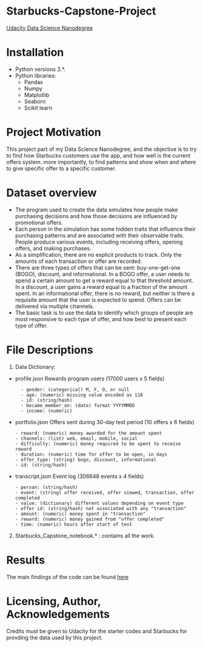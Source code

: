 # Starbucks-Capstone-Project

[Udacity Data Science Nanodegree](https://www.udacity.com/course/data-scientist-nanodegree--nd025) 

# Installation 
- Python versions 3.*.
- Python libraries:
  - Pandas
  - Numpy
  - Matplotlib
  - Seaborn
  - Scikit learn

# Project Motivation
This project part of my Data Science Nanodegree, and the objective is to try to find how Starbucks customers use the app, and how well is the current offers system. more importantly, to find patterns and show when and where to give specific offer to a specific customer. 

# Dataset overview
- The program used to create the data simulates how people make purchasing decisions and how those decisions are influenced by promotional offers.
- Each person in the simulation has some hidden traits that influence their purchasing patterns and are associated with their observable traits. People produce various events, including receiving offers, opening offers, and making purchases.
- As a simplification, there are no explicit products to track. Only the amounts of each transaction or offer are recorded.
- There are three types of offers that can be sent: buy-one-get-one (BOGO), discount, and informational. In a BOGO offer, a user needs to spend a certain amount to get a reward equal to that threshold amount. In a discount, a user gains a reward equal to a fraction of the amount spent. In an informational offer, there is no reward, but neither is there a requisite amount that the user is expected to spend. Offers can be delivered via multiple channels.
- The basic task is to use the data to identify which groups of people are most responsive to each type of offer, and how best to present each type of offer.

# File Descriptions
1. Data Dictionary:
- profile.json
  Rewards program users (17000 users x 5 fields)

        - gender: (categorical) M, F, O, or null
        - age: (numeric) missing value encoded as 118
        - id: (string/hash)
        - became_member_on: (date) format YYYYMMDD
        - income: (numeric)

- portfolio.json
  Offers sent during 30-day test period (10 offers x 6 fields)

      - reward: (numeric) money awarded for the amount spent
      - channels: (list) web, email, mobile, social
      - difficulty: (numeric) money required to be spent to receive reward
      - duration: (numeric) time for offer to be open, in days
      - offer_type: (string) bogo, discount, informational
      - id: (string/hash)

- transcript.json
  Event log (306648 events x 4 fields)

      - person: (string/hash)
      - event: (string) offer received, offer viewed, transaction, offer completed
      - value: (dictionary) different values depending on event type
      - offer id: (string/hash) not associated with any "transaction"
      - amount: (numeric) money spent in "transaction"
      - reward: (numeric) money gained from "offer completed"
      - time: (numeric) hours after start of test



   
2. Starbucks_Capstone_notebook.* : contains all the work.

# Results
The main findings of the code can be found [here](https://medium.com/@emadalomari/starbucks-customers-analyzing-70d8ccaee2f0)

# Licensing, Author, Acknowledgements
Credits must be given to Udacity for the starter codes and Starbucks for provding the data used by this project.
